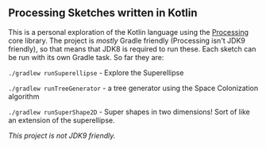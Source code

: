 ## Processing Sketches written in Kotlin

This is a personal exploration of the Kotlin language using the [Processing](https://www.processing.org) core library. The project is *mostly* Gradle friendly (Processing isn't JDK9 friendly), so that means that JDK8 is required to run these. Each sketch can be run with its own Gradle task. So far they are:

`./gradlew runSuperellipse` - Explore the Superellipse

`./gradlew runTreeGenerator` - a tree generator using the Space Colonization algorithm

`./gradlew runSuperShape2D` - Super shapes in two dimensions! Sort of like an extension of the superellipse.

*This project is not JDK9 friendly.*
